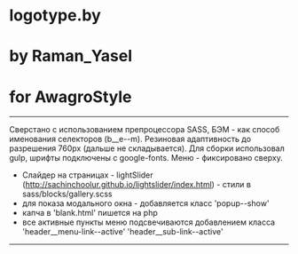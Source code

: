 # logotype.by
# by Raman_Yasel
# for AwagroStyle
---

Сверстано с использованием препроцессора SASS, БЭМ - как способ именования селекторов (b__e--m). Резиновая адаптивность до разрешения 760px (дальше не складывается). Для сборки использовал gulp, шрифты подключены с google-fonts. Меню - фиксированo сверху.
* Слайдер на страницах - lightSlider (http://sachinchoolur.github.io/lightslider/index.html) - стили в sass/blocks/gallery.scss
* для показа модального окна - добавляется класс 'popup--show'
* капча в 'blank.html' пишется на php
* все активные пункты меню подсвечиваются добавлением класса 'header__menu-link--active'  'header__sub-link--active'

---
